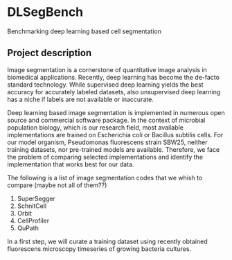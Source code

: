 # DLSegBench
Benchmarking deep learning based cell segmentation 

## Project description
Image segmentation is a cornerstone of quantitative image analysis in biomedical applications. Recently, deep learning
has become the de-facto standard technology. While supervised deep learning yields the best accuracy for accurately labeled datasets, also unsupervised deep learning has a niche if labels are not available or inaccurate. 

Deep learning based image segmentation is implemented in numerous open source and commercial software package. In the context of microbial population biology, which is our research field, most available implementations are trained on Escherichia coli or Bacillus subtilis cells. For our model organism, Pseudomonas fluorescens strain SBW25, neither training datasets, nor pre-trained models are available. Therefore, we face the problem of comparing selected implementations and identify the implementation that works best for our data.

The following is a list of image segmentation codes that we whish to compare (maybe not all of them??)

1. SuperSegger
2. SchnitCell
3. Orbit
4. CellProfiler
5. QuPath

In a first step, we will curate a training dataset using recently obtained fluorescens microscopy timeseries of growing
bacteria cultures.


